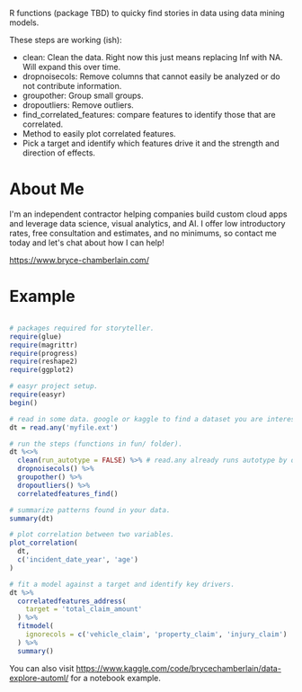 R functions (package TBD) to quicky find stories in data using data mining models. 

These steps are working (ish):

* clean: Clean the data. Right now this just means replacing Inf with NA. Will expand this over time.
* dropnoisecols: Remove columns that cannot easily be analyzed or do not contribute information. 
* groupother: Group small groups.
* dropoutliers: Remove outliers.
* find_correlated_features: compare features to identify those that are correlated.
* Method to easily plot correlated features.
* Pick a target and identify which features drive it and the strength and direction of effects.

# About Me

I'm an independent contractor helping companies build custom cloud apps and leverage data science, visual analytics, and AI. I offer low introductory rates, free consultation and estimates, and no minimums, so contact me today and let's chat about how I can help!

https://www.bryce-chamberlain.com/

# Example

```r

# packages required for storyteller.
require(glue)
require(magrittr)
require(progress)
require(reshape2)
require(ggplot2)

# easyr project setup.
require(easyr)
begin()

# read in some data. google or kaggle to find a dataset you are interested in. 
dt = read.any('myfile.ext')

# run the steps (functions in fun/ folder).
dt %<>% 
  clean(run_autotype = FALSE) %>% # read.any already runs autotype by default.
  dropnoisecols() %>%
  groupother() %>%
  dropoutliers() %>%
  correlatedfeatures_find()

# summarize patterns found in your data.
summary(dt)

# plot correlation between two variables.
plot_correlation(
  dt,  
  c('incident_date_year', 'age')
)

# fit a model against a target and identify key drivers.
dt %>%
  correlatedfeatures_address(
    target = 'total_claim_amount'
  ) %>%
  fitmodel(
    ignorecols = c('vehicle_claim', 'property_claim', 'injury_claim')
  ) %>%
  summary()

```

You can also visit https://www.kaggle.com/code/brycechamberlain/data-explore-automl/ for a notebook example. 

